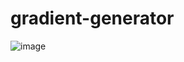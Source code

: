 # gradient-generator
![image](https://github.com/annabella1402/gradient-generator/assets/136617763/6b2cad70-ae2d-4afc-a75f-cb1ebafd7af1)

